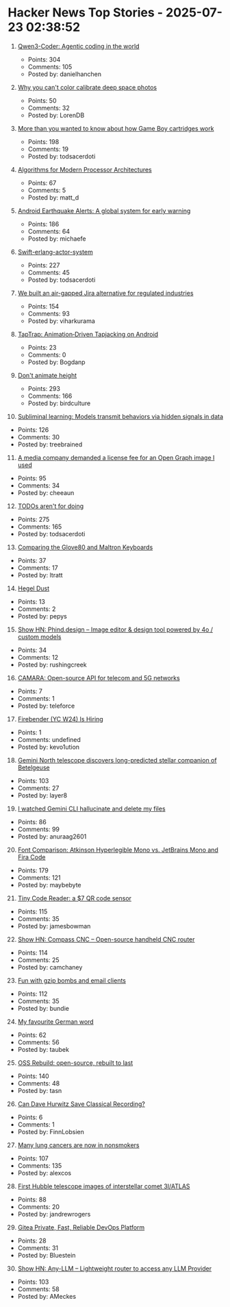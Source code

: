 # Hacker News Top Stories - 2025-07-23 02:38:52

1. [Qwen3-Coder: Agentic coding in the world](https://qwenlm.github.io/blog/qwen3-coder/)
   - Points: 304
   - Comments: 105
   - Posted by: danielhanchen

2. [Why you can't color calibrate deep space photos](https://maurycyz.com/misc/cc/)
   - Points: 50
   - Comments: 32
   - Posted by: LorenDB

3. [More than you wanted to know about how Game Boy cartridges work](https://abc.decontextualize.com/more-than-you-wanted-to-know/)
   - Points: 198
   - Comments: 19
   - Posted by: todsacerdoti

4. [Algorithms for Modern Processor Architectures](https://lemire.github.io/talks/2025/sea/sea2025.html)
   - Points: 67
   - Comments: 5
   - Posted by: matt_d

5. [Android Earthquake Alerts: A global system for early warning](https://research.google/blog/android-earthquake-alerts-a-global-system-for-early-warning/)
   - Points: 186
   - Comments: 64
   - Posted by: michaefe

6. [Swift-erlang-actor-system](https://forums.swift.org/t/introducing-swift-erlang-actor-system/81248)
   - Points: 227
   - Comments: 45
   - Posted by: todsacerdoti

7. [We built an air-gapped Jira alternative for regulated industries](https://plane.so/blog/everything-you-need-to-know-about-plane-air-gapped)
   - Points: 154
   - Comments: 93
   - Posted by: viharkurama

8. [TapTrap: Animation‑Driven Tapjacking on Android](https://taptrap.click/)
   - Points: 23
   - Comments: 0
   - Posted by: Bogdanp

9. [Don't animate height](https://www.granola.ai/blog/dont-animate-height)
   - Points: 293
   - Comments: 166
   - Posted by: birdculture

10. [Subliminal learning: Models transmit behaviors via hidden signals in data](https://alignment.anthropic.com/2025/subliminal-learning/)
   - Points: 126
   - Comments: 30
   - Posted by: treebrained

11. [A media company demanded a license fee for an Open Graph image I used](https://alistairshepherd.uk/writing/open-graph-licensing/)
   - Points: 95
   - Comments: 34
   - Posted by: cheeaun

12. [TODOs aren't for doing](https://sophiebits.com/2025/07/21/todos-arent-for-doing)
   - Points: 275
   - Comments: 165
   - Posted by: todsacerdoti

13. [Comparing the Glove80 and Maltron Keyboards](https://tratt.net/laurie/blog/2025/comparing_the_glove80_and_maltron_keyboards.html)
   - Points: 37
   - Comments: 17
   - Posted by: ltratt

14. [Hegel Dust](https://www.bookforum.com/print/3201/hegel-dust-62209)
   - Points: 13
   - Comments: 2
   - Posted by: pepys

15. [Show HN: Phind.design – Image editor & design tool powered by 4o / custom models](https://phind.design)
   - Points: 34
   - Comments: 12
   - Posted by: rushingcreek

16. [CAMARA: Open-source API for telecom and 5G networks](https://www.gsma.com/solutions-and-impact/technologies/networks/operator-platform-hp/camara-2/)
   - Points: 7
   - Comments: 1
   - Posted by: teleforce

17. [Firebender (YC W24) Is Hiring](https://www.ycombinator.com/companies/firebender/jobs/yisDXr5-founding-engineer-generalist)
   - Points: 1
   - Comments: undefined
   - Posted by: kevo1ution

18. [Gemini North telescope discovers long-predicted stellar companion of Betelgeuse](https://www.science.org/content/article/betelgeuse-s-long-predicted-stellar-companion-may-have-been-found-last)
   - Points: 103
   - Comments: 27
   - Posted by: layer8

19. [I watched Gemini CLI hallucinate and delete my files](https://anuraag2601.github.io/gemini_cli_disaster.html)
   - Points: 86
   - Comments: 99
   - Posted by: anuraag2601

20. [Font Comparison: Atkinson Hyperlegible Mono vs. JetBrains Mono and Fira Code](https://www.anthes.is/font-comparison-review-atkinson-hyperlegible-mono.html)
   - Points: 179
   - Comments: 121
   - Posted by: maybebyte

21. [Tiny Code Reader: a $7 QR code sensor](https://excamera.substack.com/p/tiny-code-reader-a-7-qr-code-sensor)
   - Points: 115
   - Comments: 35
   - Posted by: jamesbowman

22. [Show HN: Compass CNC – Open-source handheld CNC router](https://www.compassrouter.com)
   - Points: 114
   - Comments: 25
   - Posted by: camchaney

23. [Fun with gzip bombs and email clients](https://www.grepular.com/Fun_with_Gzip_Bombs_and_Email_Clients)
   - Points: 112
   - Comments: 35
   - Posted by: bundie

24. [My favourite German word](https://vurt.org/articles/my-favourite-german-word/)
   - Points: 62
   - Comments: 56
   - Posted by: taubek

25. [OSS Rebuild: open-source, rebuilt to last](https://security.googleblog.com/2025/07/introducing-oss-rebuild-open-source.html)
   - Points: 140
   - Comments: 48
   - Posted by: tasn

26. [Can Dave Hurwitz Save Classical Recording?](https://www.newyorker.com/culture/persons-of-interest/can-dave-hurwitz-save-classical-recording)
   - Points: 6
   - Comments: 1
   - Posted by: FinnLobsien

27. [Many lung cancers are now in nonsmokers](https://www.nytimes.com/2025/07/22/well/lung-cancer-nonsmokers.html)
   - Points: 107
   - Comments: 135
   - Posted by: alexcos

28. [First Hubble telescope images of interstellar comet 3I/ATLAS](https://bsky.app/profile/astrafoxen.bsky.social/post/3luiwnar3j22o)
   - Points: 88
   - Comments: 20
   - Posted by: jandrewrogers

29. [Gitea Private, Fast, Reliable DevOps Platform](https://about.gitea.com/)
   - Points: 28
   - Comments: 31
   - Posted by: Bluestein

30. [Show HN: Any-LLM – Lightweight router to access any LLM Provider](https://github.com/mozilla-ai/any-llm)
   - Points: 103
   - Comments: 58
   - Posted by: AMeckes

